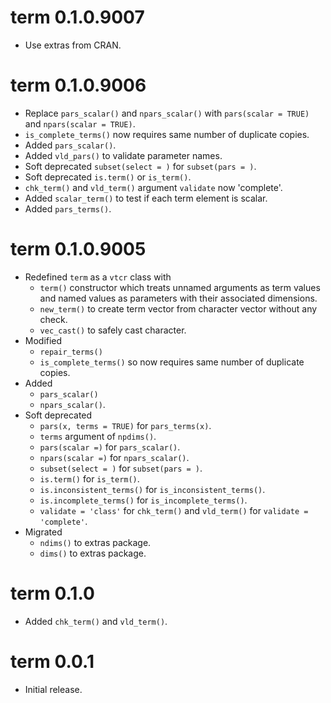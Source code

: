 # term 0.1.0.9007

- Use extras from CRAN.

# term 0.1.0.9006

- Replace `pars_scalar()` and `npars_scalar()` with `pars(scalar = TRUE)` and `npars(scalar = TRUE)`.
- `is_complete_terms()` now requires same number of duplicate copies.
- Added `pars_scalar()`.
- Added `vld_pars()` to validate parameter names.
- Soft deprecated `subset(select = )` for `subset(pars = )`.
- Soft deprecated `is.term()` or `is_term()`.
- `chk_term()` and `vld_term()` argument `validate` now 'complete'.
- Added `scalar_term()` to test if each term element is scalar.
- Added `pars_terms()`.

# term 0.1.0.9005

- Redefined `term` as a `vtcr` class with
  - `term()` constructor which treats unnamed arguments as term values and named values as parameters with their associated dimensions.
  - `new_term()` to create term vector from character vector without any check.
  - `vec_cast()` to safely cast character.
- Modified
    - `repair_terms()` 
    - `is_complete_terms()` so now requires same number of duplicate copies.
- Added 
  - `pars_scalar()`
  - `npars_scalar()`.
- Soft deprecated
    - `pars(x, terms = TRUE)` for `pars_terms(x)`.
    - `terms` argument of `npdims()`.
    - `pars(scalar =)`  for `pars_scalar()`. 
    - `npars(scalar =)` for `npars_scalar()`.
    - `subset(select = )` for `subset(pars = )`.
    - `is.term()` for `is_term()`.
    - `is.inconsistent_terms()` for `is_inconsistent_terms()`.
    - `is.incomplete_terms()` for `is_incomplete_terms()`.
    - `validate = 'class'` for `chk_term()` and `vld_term()` for `validate = 'complete'`.
- Migrated
    - `ndims()` to extras package.
    - `dims()` to extras package.  

# term 0.1.0

- Added `chk_term()` and `vld_term()`.

# term 0.0.1

- Initial release.
